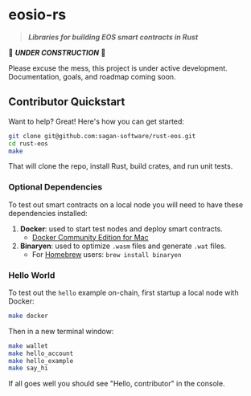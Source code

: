 # eosio-rs

> ***Libraries for building EOS smart contracts in Rust***


🚧 _**UNDER CONSTRUCTION**_ 🚧

Please excuse the mess, this project is under active development. Documentation, goals, and roadmap coming soon.

## Contributor Quickstart

Want to help? Great! Here's how you can get started:

```bash
git clone git@github.com:sagan-software/rust-eos.git
cd rust-eos
make
```

That will clone the repo, install Rust, build crates, and run unit tests.

### Optional Dependencies

To test out smart contracts on a local node you will need to have these dependencies installed:

1. **Docker**: used to start test nodes and deploy smart contracts.
    - [Docker Community Edition for Mac](https://store.docker.com/editions/community/docker-ce-desktop-mac)
2. **Binaryen**: used to optimize `.wasm` files and generate `.wat` files.
    - For [Homebrew](https://brew.sh/) users: `brew install binaryen`

### Hello World

To test out the `hello` example on-chain, first startup a local node with Docker:

```bash
make docker
```

Then in a new terminal window:

```bash
make wallet
make hello_account
make hello_example
make say_hi
```

If all goes well you should see "Hello, contributor" in the console.